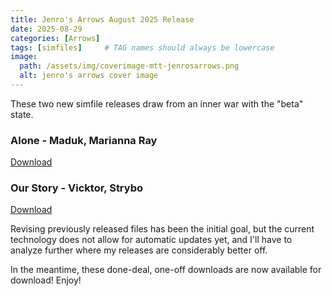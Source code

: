 ```yaml
---
title: Jenro's Arrows August 2025 Release
date: 2025-08-29
categories: [Arrows]
tags: [simfiles]     # TAG names should always be lowercase
image:
  path: /assets/img/coverimage-mtt-jenrosarrows.png
  alt: jenro's arrows cover image
---
```


These two new simfile releases draw from an inner war with the "beta" state.

### Alone - Maduk, Marianna Ray
[Download](https://www.mediafire.com/file/ehhr948syfqe47o/Alone_%255BJenro%255D.zip/file)

### Our Story - Vicktor, Strybo
[Download](https://www.mediafire.com/file/h5erjbfpcbr503e/Our_Story_%255BJenro%255D.zip/file)

Revising previously released files has been the initial goal, but the current technology does
not allow for automatic updates yet, and I'll have to analyze further where my releases are
considerably better off.

In the meantime, these done-deal, one-off downloads are now available for download!
Enjoy!